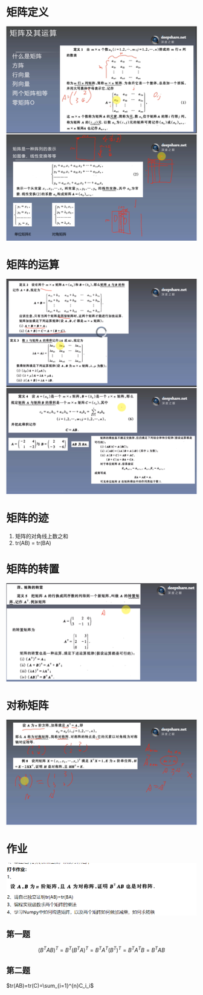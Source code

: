 # 矩阵定义
![](./img/1.1_1.png)
![](./img/1.1_2.png)

# 矩阵的运算
![](./img/1.1_3.png)
![](./img/1.1_4.png)

# 矩阵的迹
1. 矩阵的对角线上数之和
2. tr(AB) = tr(BA)

# 矩阵的转置
![](./img/1.1_5.png)

# 对称矩阵
![](./img/1.1_6.png)

# 作业
![](./img/1.1_7.png)
## 第一题  
$$
(B^TAB)^T=B^T(B^TA)^T=B^TA^T(B^T)^T=B^TA^TB=B^TAB
$$
## 第二题  
$tr(AB)=tr(C)=\sum_{i=1}^{n}C_i_i$
